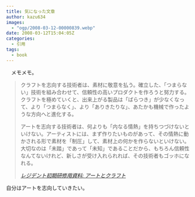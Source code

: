 ```yaml
---
title: 気になった文章
author: kazu634
images:
  - "ogp/2008-03-12-00000839.webp"
date: 2008-03-12T15:04:05Z
categories:
  - 引用
tags:
  - book
---
```

<div class="section">
<p>
    　メモメモ。
</p>

<blockquote title="レジデント初期研修用資料" cite="http://medt00lz.s59.xrea.com/blog/archives/2008/03/post_616.html">
<p>
      クラフトを志向する技術者は、素材に敬意を払う。確立した、「つまらない」技術を組み合わせて、信頼性の高いプロダクトを作ろうと努力する。クラフトを極めていくと、出来上がる製品は「ばらつき」が少なくなって、より「つまらなく」、より「ありきたりな」、あたかも機械で作ったような方向へと進化する。
</p>

<p>
      アートを志向する技術者は、何よりも「内なる情熱」を持ちつづけないといけない。アーティストには、まず作りたいものがあって、その情熱に動かされる形で素材を「制圧」して、素材上の何かを作らないといけない。大切なのは「未踏」であって「未知」であることだから、もちろん信頼性なんてないけれど、新しさが受け入れられれば、その技術者もゴッホになれる。
</p>

<p>
<cite><a href="http://medt00lz.s59.xrea.com/blog/archives/2008/03/post_616.html" onclick="__gaTracker('send', 'event', 'outbound-article', 'http://medt00lz.s59.xrea.com/blog/archives/2008/03/post_616.html', 'レジデント初期研修用資料: アートとクラフト');" target="_blank">レジデント初期研修用資料: アートとクラフト</a></cite>
</p>
</blockquote>

<p>
    自分はアートを志向していきたい。
</p>
</div>
